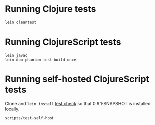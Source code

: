 # Running Clojure tests

```
lein cleantest
```

# Running ClojureScript tests

```
lein javac
lein doo phantom test-build once
```

# Running self-hosted ClojureScript tests

Clone and `lein install` [test.check](https://github.com/clojure/test.check) so that 0.9.1-SNAPSHOT is installed locally.
 
```
scripts/test-self-host
```
